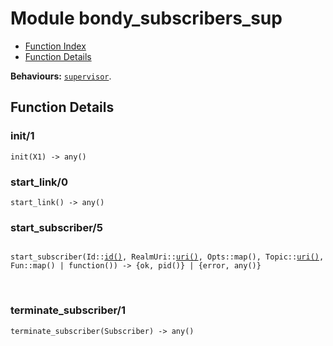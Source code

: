 

# Module bondy_subscribers_sup #
* [Function Index](#index)
* [Function Details](#functions)

__Behaviours:__ [`supervisor`](supervisor.md).

<a name="functions"></a>

## Function Details ##

<a name="init-1"></a>

### init/1 ###

`init(X1) -> any()`

<a name="start_link-0"></a>

### start_link/0 ###

`start_link() -> any()`

<a name="start_subscriber-5"></a>

### start_subscriber/5 ###

<pre><code>
start_subscriber(Id::<a href="#type-id">id()</a>, RealmUri::<a href="#type-uri">uri()</a>, Opts::map(), Topic::<a href="#type-uri">uri()</a>, Fun::map() | function()) -&gt; {ok, pid()} | {error, any()}
</code></pre>
<br />

<a name="terminate_subscriber-1"></a>

### terminate_subscriber/1 ###

`terminate_subscriber(Subscriber) -> any()`

